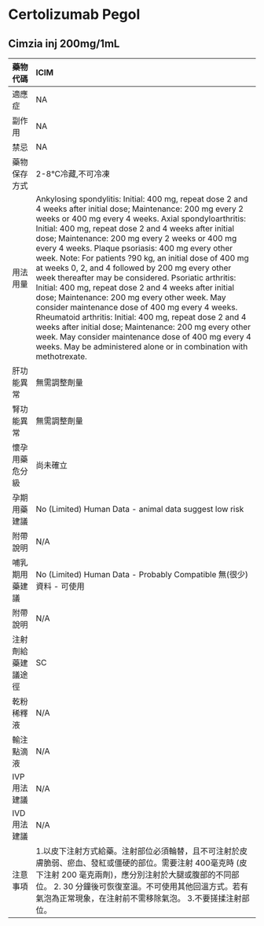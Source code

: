 # Certolizumab Pegol

## Cimzia inj 200mg/1mL

| 藥物代碼 | ICIM |
| :--- | :--- |
| 適應症 | NA |
| 副作用 | NA |
| 禁忌 | NA |
| 藥物保存方式 | 2-8°C冷藏,不可冷凍 |
| 用法用量 | Ankylosing spondylitis: Initial: 400 mg, repeat dose 2 and 4 weeks after initial dose; Maintenance: 200 mg every 2 weeks or 400 mg every 4 weeks. Axial spondyloarthritis: Initial: 400 mg, repeat dose 2 and 4 weeks after initial dose; Maintenance: 200 mg every 2 weeks or 400 mg every 4 weeks. Plaque psoriasis: 400 mg every other week. Note: For patients ?90 kg, an initial dose of 400 mg at weeks 0, 2, and 4 followed by 200 mg every other week thereafter may be considered. Psoriatic arthritis: Initial: 400 mg, repeat dose 2 and 4 weeks after initial dose; Maintenance: 200 mg every other week. May consider maintenance dose of 400 mg every 4 weeks. Rheumatoid arthritis: Initial: 400 mg, repeat dose 2 and 4 weeks after initial dose; Maintenance: 200 mg every other week. May consider maintenance dose of 400 mg every 4 weeks. May be administered alone or in combination with methotrexate. |
| 肝功能異常 | 無需調整劑量 |
| 腎功能異常 | 無需調整劑量 |
| 懷孕用藥危分級 | 尚未確立 |
| 孕期用藥建議 | No \(Limited\) Human Data - animal data suggest low risk |
| 附帶說明 | N/A |
| 哺乳期用藥建議 | No \(Limited\) Human Data - Probably Compatible 無\(很少\)資料 - 可使用 |
| 附帶說明 | N/A |
| 注射劑給藥建議途徑 | SC |
| 乾粉稀釋液 | N/A |
| 輸注點滴液 | N/A |
| IVP 用法建議 | N/A |
| IVD 用法建議 | N/A |
| 注意事項 | 1.以皮下注射方式給藥。注射部位必須輪替，且不可注射於皮膚脆弱、瘀血、發紅或僵硬的部位。需要注射 400毫克時 \(皮下注射 200 毫克兩劑\)，應分別注射於大腿或腹部的不同部位。 2. 30 分鐘後可恢復室溫。不可使用其他回溫方式。若有氣泡為正常現象，在注射前不需移除氣泡。 3.不要搓揉注射部位。 |

